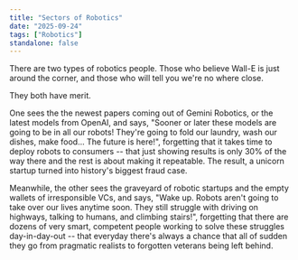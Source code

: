 ```yaml
---
title: "Sectors of Robotics"
date: "2025-09-24"
tags: ["Robotics"]
standalone: false
---
```


There are two types of robotics people. Those who believe Wall-E is just around the corner, and those who will tell you we're no where close.

They both have merit. 

One sees the the newest papers coming out of Gemini Robotics, or the latest models from OpenAI, and says, "Sooner or later these models are going to be in all our robots! They're going to fold our laundry, wash our dishes, make food... The future is here!", forgetting that it takes time to deploy robots to consumers -- that just showing results is only 30% of the way there and the rest is about making it repeatable. The result, a unicorn startup turned into history's biggest fraud case.

Meanwhile, the other sees the graveyard of robotic startups and the empty wallets of irresponsible VCs, and says, "Wake up. Robots aren't going to take over our lives anytime soon. They still struggle with driving on highways, talking to humans, and climbing stairs!", forgetting that there are dozens of very smart, competent people working to solve these struggles day-in-day-out -- that everyday there's always a chance that all of sudden they go from pragmatic realists to forgotten veterans being left behind.
